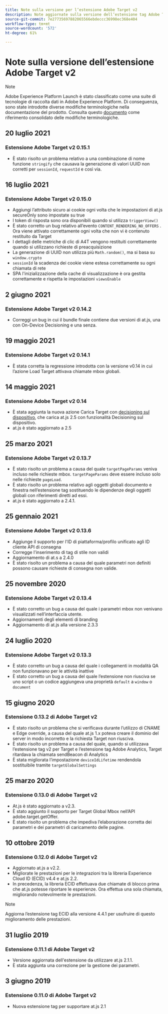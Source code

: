 ```yaml
---
title: Note sulla versione per l’estensione Adobe Target v2
description: Note aggiornate sulla versione dell’estensione tag Adobe Target v2 in Adobe Experience Platform.
source-git-commit: 7e27735697882065566ebdeccc36998ec368e404
workflow-type: tm+mt
source-wordcount: '572'
ht-degree: 61%

---
```


# Note sulla versione dell’estensione Adobe Target v2

>[!NOTE]
>
>Adobe Experience Platform Launch è stato classificato come una suite di tecnologie di raccolta dati in Adobe Experience Platform. Di conseguenza, sono state introdotte diverse modifiche terminologiche nella documentazione del prodotto. Consulta questo [documento](../../../term-updates.md) come riferimento consolidato delle modifiche terminologiche.

## 20 luglio 2021

### Estensione Adobe Target v2 0.15.1

- È stato risolto un problema relativo a una combinazione di nome funzione `stringify` che causava la generazione di valori UUID non corretti per `sessionId`, `requestId` e così via.

## 16 luglio 2021

### Estensione Adobe Target v2 0.15.0

- Aggiungi l’attributo sicuro ai cookie ogni volta che le impostazioni di at.js secureOnly sono impostate su true
- I token di risposta sono ora disponibili quando si utilizza `triggerView()`
- È stato corretto un bug relativo all’evento `CONTENT_RENDERING_NO_OFFERS` . Ora viene attivato correttamente ogni volta che non vi è contenuto restituito da Target
- I dettagli delle metriche di clic di A4T vengono restituiti correttamente quando si utilizzano richieste di preacquisizione
- La generazione di UUID non utilizza più `Math.random()`, ma si basa su `window.crypto`
- `sessionId` la scadenza dei cookie viene estesa correttamente su ogni chiamata di rete
- SPA l&#39;inizializzazione della cache di visualizzazione è ora gestita correttamente e rispetta le impostazioni `viewsEnable`

## 2 giugno 2021

### Estensione Adobe Target v2 0.14.2

- Correggi un bug in cui il bundle finale contiene due versioni di at.js, una con On-Device Decisioning e una senza.

## 19 maggio 2021

### Estensione Adobe Target v2 0.14.1

- È stata corretta la regressione introdotta con la versione v0.14 in cui l’azione Load Target attivava chiamate mbox globali.

## 14 maggio 2021

### Estensione Adobe Target v2 0.14

- È stata aggiunta la nuova azione Carica Target con [decisioning sul dispositivo](./overview.md#load-target-with-on-device-decisioning), che carica at.js 2.5 con funzionalità Decisioning sul dispositivo.
- at.js è stato aggiornato a 2.5


## 25 marzo 2021

### Estensione Adobe Target v2 0.13.7

- È stato risolto un problema a causa del quale `targetPageParams` veniva incluso nelle richieste mbox. `targetPageParams` deve essere incluso solo nelle richieste `pageLoad`.
- È stato risolto un problema relativo agli oggetti globali documento e finestra nell’estensione tag sostituendo le dipendenze degli oggetti globali con riferimenti diretti ad essi.
- at.js è stato aggiornato a 2.4.1.

## 25 gennaio 2021

### Estensione Adobe Target v2 0.13.6

- Aggiunge il supporto per l&#39;ID di piattaforma/profilo unificato agli ID cliente API di consegna
- Corregge l&#39;inserimento di tag di stile non validi
- Aggiornamento di at.s a 2.4.0
- È stato risolto un problema a causa del quale parametri non definiti possono causare richieste di consegna non valide.

## 25 novembre 2020

### Estensione Adobe Target v2 0.13.4

- È stato corretto un bug a causa del quale i parametri mbox non venivano visualizzati nell’interfaccia utente.
- Aggiornamenti degli elementi di branding
- Aggiornamento di at.js alla versione 2.3.3

## 24 luglio 2020

### Estensione Adobe Target v2 0.13.3

- È stato corretto un bug a causa del quale i collegamenti in modalità QA non funzionavano per le attività inattive
- È stato corretto un bug a causa del quale l’estensione non riusciva se uno script o un codice aggiungeva una proprietà `default` a `window` o `document`

## 15 giugno 2020

### Estensione 0.13.2 di Adobe Target v2

- È stato risolto un problema che si verificava durante l’utilizzo di CNAME e Edge override, a causa del quale at.js 1.x poteva creare il dominio del server in modo incorretto e la richiesta Target non riusciva.
- È stato risolto un problema a causa del quale, quando si utilizzava l’estensione tag v2 per Target e l’estensione tag Adobe Analytics, Target ritardava la chiamata sendBeacon di Analytics
- È stata migliorata l’impostazione `deviceIdLifetime` rendendola sostituibile tramite `targetGlobalSettings`

## 25 marzo 2020

### Estensione 0.13.0 di Adobe Target v2

- At.js è stato aggiornato a v2.3.
- È stato aggiunto il supporto per Target Global Mbox nell’API adobe.target.getOffer.
- È stato risolto un problema che impediva l’elaborazione corretta dei parametri e dei parametri di caricamento delle pagine.

## 10 ottobre 2019

### Estensione 0.12.0 di Adobe Target v2

- Aggiornato at.js a v2.2.
- Migliorate le prestazioni per le integrazioni tra la libreria Experience Cloud ID (ECID) v4.4 e at.js 2.2.
- In precedenza, la libreria ECID effettuava due chiamate di blocco prima che at.js potesse riportare le esperienze. Ora effettua una sola chiamata, migliorando notevolmente le prestazioni.

>[!NOTE]
>Aggiorna l’estensione tag ECID alla versione 4.4.1 per usufruire di questo miglioramento delle prestazioni.

## 31 luglio 2019

### Estensione 0.11.1 di Adobe Target v2

- Versione aggiornata dell&#39;estensione da utilizzare at.js 2.1.1.
- È stata aggiunta una correzione per la gestione dei parametri.

## 3 giugno 2019

### Estensione 0.11.0 di Adobe Target v2

- Nuova estensione tag per supportare at.js 2.1
